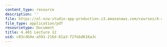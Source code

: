 ```yaml
---
content_type: resource
description: ''
file: https://ol-ocw-studio-app-production.s3.amazonaws.com/courses/4-401-environmental-technologies-in-buildings-fall-2018/c03cdb9ea591216d81a3f2febd616a3c_MIT4_401F18_lec12.pdf
file_type: application/pdf
resourcetype: Document
title: 4.401 Lecture 12
uid: c03cdb9e-a591-216d-81a3-f2febd616a3c
---
```


